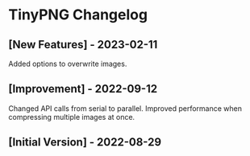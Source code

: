 # TinyPNG Changelog

## [New Features] - 2023-02-11

Added options to overwrite images.

## [Improvement] - 2022-09-12

Changed API calls from serial to parallel.
Improved performance when compressing multiple images at once.

## [Initial Version] - 2022-08-29

